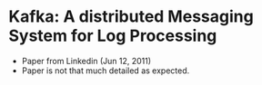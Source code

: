 
# Kafka: A distributed Messaging System for Log Processing

- Paper from Linkedin (Jun 12, 2011)
- Paper is not that much detailed as expected. 
